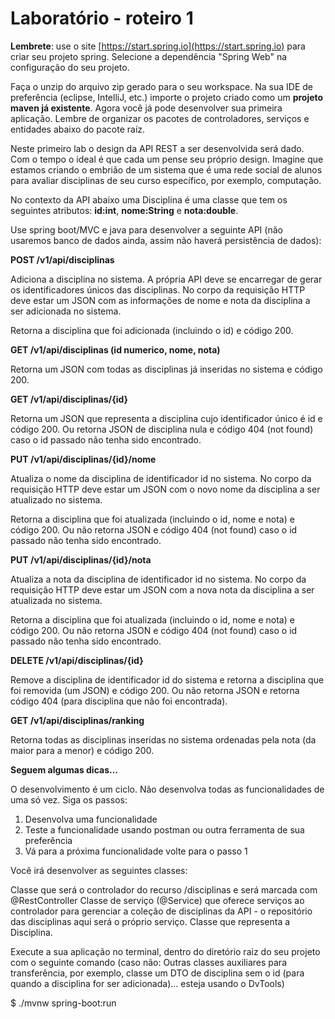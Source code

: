 # Laboratório - roteiro 1

**Lembrete**: use o site [https://start.spring.io](https://start.spring.io) para criar seu projeto spring. Selecione a dependência "Spring Web" na configuração do seu projeto.

Faça o unzip do arquivo zip gerado para o seu workspace. Na sua IDE de preferência (eclipse, IntelliJ, etc.) importe o projeto criado como um **projeto maven já existente**. Agora você já pode desenvolver sua primeira aplicação. Lembre de organizar os pacotes de controladores, serviços e entidades abaixo do pacote raíz.

Neste primeiro lab o design da API REST a ser desenvolvida será dado. Com o tempo o ideal é que cada um pense seu próprio design. Imagine que estamos criando o embrião de um sistema que é uma rede social de alunos para avaliar disciplinas de seu curso específico, por exemplo, computação. 

No contexto da API abaixo uma Disciplina é uma classe que tem os seguintes atributos: **id:int**, **nome:String** e **nota:double**.

Use spring boot/MVC e java para desenvolver a seguinte API (não usaremos banco de dados ainda, assim não haverá persistência de dados):

**POST /v1/api/disciplinas**

Adiciona a disciplina no sistema. A própria API deve se encarregar de gerar os identificadores únicos das disciplinas. No corpo da requisição HTTP deve estar um JSON com as informações de nome e nota da disciplina a ser adicionada no sistema.

Retorna a disciplina que foi adicionada (incluindo o id) e código 200.


**GET /v1/api/disciplinas (id numerico, nome, nota)**

Retorna um JSON com todas as disciplinas já inseridas no sistema e código 200.


**GET /v1/api/disciplinas/{id}**

Retorna um JSON que representa a disciplina cujo identificador único é id e código 200. Ou retorna JSON de disciplina nula e código 404 (not found) caso o id passado não tenha sido encontrado.


**PUT /v1/api/disciplinas/{id}/nome**

Atualiza o nome da disciplina de identificador id no sistema. No corpo da requisição HTTP deve estar um JSON com o novo nome da disciplina a ser atualizado no sistema.

Retorna a disciplina que foi atualizada (incluindo o id, nome e nota) e código 200. Ou não retorna JSON e código 404 (not found) caso o id passado não tenha sido encontrado.


**PUT /v1/api/disciplinas/{id}/nota**

Atualiza a nota da disciplina de identificador id no sistema. No corpo da requisição HTTP deve estar um JSON com a nova nota da disciplina a ser atualizada no sistema.

Retorna a disciplina que foi atualizada (incluindo o id, nome e nota) e código 200. Ou não retorna JSON e código 404 (not found) caso o id passado não tenha sido encontrado.


**DELETE /v1/api/disciplinas/{id}**

Remove a disciplina de identificador id do sistema e retorna a disciplina que foi removida (um JSON) e código 200. Ou não retorna JSON e retorna código 404 (para disciplina que não foi encontrada).


**GET /v1/api/disciplinas/ranking**

Retorna todas as disciplinas inseridas no sistema ordenadas pela nota (da maior para a menor) e código 200.


**Seguem algumas dicas...**

O desenvolvimento é um ciclo. Não desenvolva todas as funcionalidades de uma só vez. Siga os passos:

1. Desenvolva uma funcionalidade
2. Teste a funcionalidade usando postman ou outra ferramenta de sua preferência
3. Vá para a próxima funcionalidade volte para o passo 1

Você irá desenvolver as seguintes classes:

Classe que será o controlador do recurso /disciplinas e será marcada com @RestController
Classe de serviço (@Service) que oferece serviços ao controlador para gerenciar a coleção de disciplinas da API - o repositório das disciplinas aqui será o próprio serviço.
Classe que representa a Disciplina. 

Execute a sua aplicação no terminal, dentro do diretório raiz do seu projeto com o seguinte comando (caso não:
Outras classes auxiliares para transferência, por exemplo, classe um DTO de disciplina sem o id (para quando a disciplina for ser adicionada)... esteja usando o DvTools)

$ ./mvnw spring-boot:run
